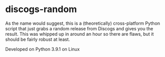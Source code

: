 # discogs-random
As the name would suggest, this is a (theoretically) cross-platform Python script that just grabs a random release from Discogs and gives you the result. This was whipped up in around an hour so there are flaws, but it should be fairly robust at least.

Developed on Python 3.9.1 on Linux